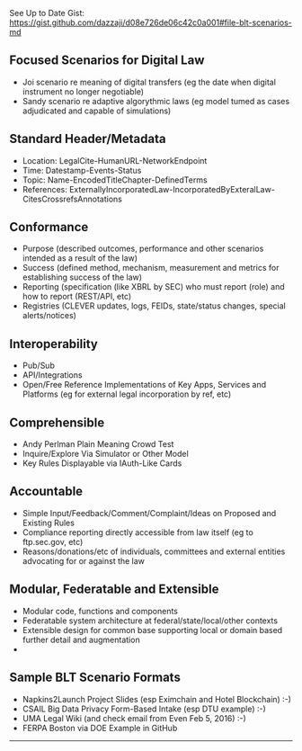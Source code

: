 See Up to Date Gist: https://gist.github.com/dazzaji/d08e726de06c42c0a001#file-blt-scenarios-md

## Focused Scenarios for Digital Law

* Joi scenario re meaning of digital transfers (eg the date when digital instrument no longer negotiable)
* Sandy scenario re adaptive algorythmic laws (eg model tumed as cases adjudicated and capable of simulations)  

## Standard Header/Metadata 

* Location: LegalCite-HumanURL-NetworkEndpoint
* Time: Datestamp-Events-Status
* Topic: Name-EncodedTitleChapter-DefinedTerms
* References: ExternallyIncorporatedLaw-IncorporatedByExteralLaw-CitesCrossrefsAnnotations

## Conformance
* Purpose (described outcomes, performance and other scenarios intended as a result of the law)
* Success (defined method, mechanism,  measurement and metrics for establishing success of the law)
* Reporting (specification (like XBRL by SEC) who must report (role) and how to report (REST/API, etc)
* Registries (CLEVER updates, logs, FEIDs, state/status changes, special alerts/notices)

## Interoperability
* Pub/Sub
* API/Integrations
* Open/Free Reference Implementations of Key Apps, Services and Platforms (eg for external legal incorporation by ref, etc)

## Comprehensible 
* Andy Perlman Plain Meaning Crowd Test
* Inquire/Explore Via Simulator or Other Model
* Key Rules Displayable via IAuth-Like Cards

## Accountable
* Simple Input/Feedback/Comment/Complaint/Ideas on Proposed and Existing Rules
* Compliance reporting directly accessible from law itself (eg to ftp.sec.gov, etc) 
* Reasons/donations/etc of individuals, committees and external entities advocating for or against the law

## Modular, Federatable and Extensible
* Modular code, functions and components
* Federatable system architecture at federal/state/local/other contexts 
* Extensible design for common base supporting local or domain based further detail and augmentation
* 
## Sample BLT Scenario Formats

* Napkins2Launch Project Slides (esp Eximchain and Hotel Blockchain) :-)
* CSAIL Big Data Privacy Form-Based Intake (esp DTU example) :-)
* UMA Legal Wiki (and check email from Even Feb 5, 2016)  :-)
* FERPA Boston via DOE Example in GitHub

---
